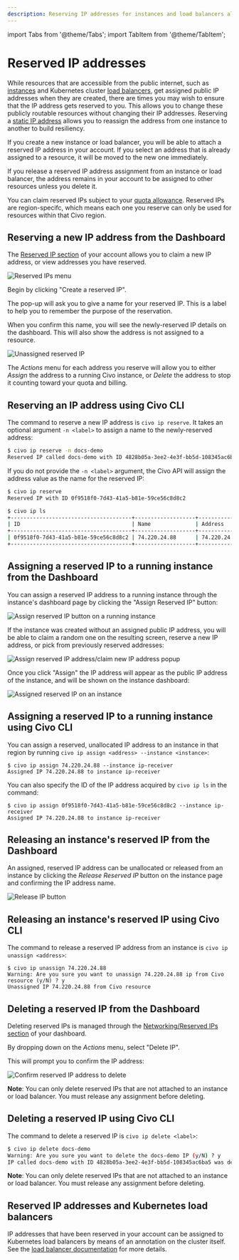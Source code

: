 ```yaml
---
description: Reserving IP addresses for instances and load balancers allows you to ensure continued service.
---
```


import Tabs from '@theme/Tabs';
import TabItem from '@theme/TabItem';

# Reserved IP addresses

While resources that are accessible from the public internet, such as [instances](../compute/) and Kubernetes cluster [load balancers](../kubernetes/load-balancers.md), get assigned public IP addresses when they are created, there are times you may wish to ensure that the IP address gets reserved to you. This allows you to change these publicly routable resources without changing their IP addresses. Reserving a [static IP address](https://dashboard.civo.com/reserved-ips) allows you to reassign the address from one instance to another to build resiliency.

If you create a new instance or load balancer, you will be able to attach a reserved IP address in your account. If you select an address that is already assigned to a resource, it will be moved to the new one immediately.

If you release a reserved IP address assignment from an instance or load balancer, the address remains in your account to be assigned to other resources unless you delete it.

You can claim reserved IPs subject to your [quota allowance](../account/quota). Reserved IPs are region-specifc, which means each one you reserve can only be used for resources within that Civo region.

<Tabs groupId="reserve-ip">

<TabItem value="dashboard" label="Dashboard">

## Reserving a new IP address from the Dashboard

The [Reserved IP section](https://dashboard.civo.com/reserved-ips) of your account allows you to claim a new IP address, or view addresses you have reserved.

![Reserved IPs menu](images/reserved-ips-menu.png)

Begin by clicking "Create a reserved IP".

The pop-up will ask you to give a name for your reserved IP. This is a label to help you to remember the purpose of the reservation.

When you confirm this name, you will see the newly-reserved IP details on the dashboard. This will also show the address is not assigned to a resource.

![Unassigned reserved IP](images/reserved-ip-unassigned.png)

The *Actions* menu for each address you reserve will allow you to either *Assign* the address to a running Civo instance, or *Delete* the address to stop it counting toward your quota and billing.

</TabItem>

<TabItem value="civo-cli" label="Civo CLI">

## Reserving an IP address using Civo CLI

The command to reserve a new IP address is `civo ip reserve`. It takes an optional argument `-n <label>` to assign a name to the newly-reserved address:

```bash
$ civo ip reserve -n docs-demo
Reserved IP called docs-demo with ID 4828b05a-3ee2-4e3f-bb5d-108345ac6ba5
```

If you do not provide the `-n <label>` argument, the Civo API will assign the address value as the name for the reserved IP:

```bash
$ civo ip reserve
Reserved IP with ID 0f9518f0-7d43-41a5-b81e-59ce56c8d8c2

$ civo ip ls
+--------------------------------------+-------------------+--------------+-------------------+
| ID                                   | Name              | Address      | Assigned To(type) |
+--------------------------------------+-------------------+--------------+-------------------+
| 0f9518f0-7d43-41a5-b81e-59ce56c8d8c2 | 74.220.24.88      | 74.220.24.88 | No resource       |
+--------------------------------------+-------------------+--------------+-------------------+
```

</TabItem>
</Tabs>

<Tabs groupId="assign-ip-to-instance">

<TabItem value="dashboard" label="Dashboard">

## Assigning a reserved IP to a running instance from the Dashboard

You can assign a reserved IP address to a running instance through the instance's dashboard page by clicking the "Assign Reserved IP" button:

![Assign reserved IP button on a running instance](images/assign-reserved-ip-to-instance-1.png)

If the instance was created without an assigned public IP address, you will be able to claim a random one on the resulting screen, reserve a new IP address, or pick from previously reserved addresses:

![Assign reserved IP address/claim new IP address popup](images/assign-reserved-ip-to-instance-2.png)

Once you click "Assign" the IP address will appear as the public IP address of the instance, and will be shown on the instance dashboard:

![Assigned reserved IP on an instance](images/reserved-ip-assigned.png)
</TabItem>

<TabItem value="civo-cli" label="Civo CLI">

## Assigning a reserved IP to a running instance using Civo CLI

You can assign a reserved, unallocated IP address to an instance in that region by running `civo ip assign <address> --instance <instance>`:

```console
$ civo ip assign 74.220.24.88 --instance ip-receiver
Assigned IP 74.220.24.88 to instance ip-receiver
```

You can also specify the ID of the IP address acquired by `civo ip ls` in the command:

```
$ civo ip assign 0f9518f0-7d43-41a5-b81e-59ce56c8d8c2 --instance ip-receiver
Assigned IP 74.220.24.88 to instance ip-receiver
```

</TabItem>
</Tabs>

<Tabs groupId="release-reserved-ip">

<TabItem value="dashboard" label="Dashboard">

## Releasing an instance's reserved IP from the Dashboard

An assigned, reserved IP address can be unallocated or released from an instance by clicking the *Release Reserved IP* button on the instance page and confirming the IP address name.

![Release IP button](images/release-ip.png)

</TabItem>

<TabItem value="civo-cli" label="Civo CLI">

## Releasing an instance's reserved IP using Civo CLI

The command to release a reserved IP address from an instance is `civo ip unassign <address>`:

```console
$ civo ip unassign 74.220.24.88
Warning: Are you sure you want to unassign 74.220.24.88 ip from Civo resource (y/N) ? y
Unassigned IP 74.220.24.88 from Civo resource
```

</TabItem>
</Tabs>

<Tabs groupId="delete-reserved-ip">

<TabItem value="dashboard" label="Dashboard">

## Deleting a reserved IP from the Dashboard

Deleting reserved IPs is managed through the [Networking/Reserved IPs section](https://dashboard.civo.com/reserved-ips) of your dashboard.

By dropping down on the *Actions* menu, select "Delete IP".

This will prompt you to confirm the IP address:

![Confirm reserved IP address to delete](images/delete-reserved-ip.png)

**Note**: You can only delete reserved IPs that are not attached to an instance or load balancer. You must release any assignment before deleting.

</TabItem>

<TabItem value="civo-cli" label="Civo CLI">

## Deleting a reserved IP using Civo CLI

The command to delete a reserved IP is `civo ip delete <label>`:

```bash
$ civo ip delete docs-demo
Warning: Are you sure you want to delete the docs-demo IP (y/N) ? y
IP called docs-demo with ID 4828b05a-3ee2-4e3f-bb5d-108345ac6ba5 was deleted
```

**Note**: You can only delete reserved IPs that are not attached to an instance or load balancer. You must release any assignment before deleting.

</TabItem>
</Tabs>

## Reserved IP addresses and Kubernetes load balancers

IP addresses that have been reserved in your account can be assigned to Kubernetes load balancers by means of an annotation on the cluster itself. See the [load balancer documentation](../kubernetes/load-balancers.md#reserved-ip-address) for more details.
